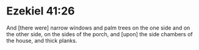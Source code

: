 # Ezekiel 41:26

And [there were] narrow windows and palm trees on the one side and on the other side, on the sides of the porch, and [upon] the side chambers of the house, and thick planks.